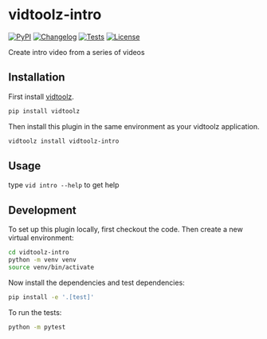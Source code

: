 # vidtoolz-intro

[![PyPI](https://img.shields.io/pypi/v/vidtoolz-intro.svg)](https://pypi.org/project/vidtoolz-intro/)
[![Changelog](https://img.shields.io/github/v/release/sukhbinder/vidtoolz-intro?include_prereleases&label=changelog)](https://github.com/sukhbinder/vidtoolz-intro/releases)
[![Tests](https://github.com/sukhbinder/vidtoolz-intro/workflows/Test/badge.svg)](https://github.com/sukhbinder/vidtoolz-intro/actions?query=workflow%3ATest)
[![License](https://img.shields.io/badge/license-Apache%202.0-blue.svg)](https://github.com/sukhbinder/vidtoolz-intro/blob/main/LICENSE)

Create intro video from a series of videos

## Installation

First install [vidtoolz](https://github.com/sukhbinder/vidtoolz).

```bash
pip install vidtoolz
```

Then install this plugin in the same environment as your vidtoolz application.

```bash
vidtoolz install vidtoolz-intro
```
## Usage

type ``vid intro --help`` to get help



## Development

To set up this plugin locally, first checkout the code. Then create a new virtual environment:
```bash
cd vidtoolz-intro
python -m venv venv
source venv/bin/activate
```
Now install the dependencies and test dependencies:
```bash
pip install -e '.[test]'
```
To run the tests:
```bash
python -m pytest
```
